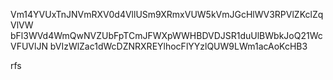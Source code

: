 Vm14YVUxTnJNVmRXV0d4VllUSm9XRmxVUW5kVmJGcHlWV3RPVlZKclZqVlVW
bFl3WVd4WmQwNVZUbFpTCmJFWXpWWHBDVDJSR1duUlBWbkJoQ21WcVFUVlJN
bVIzWlZac1dWcDZNRXREYlhocFlYYzlQUW9LWm1acAoKcHB3

rfs